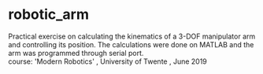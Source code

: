 # robotic_arm
Practical exercise on calculating the kinematics of a 3-DOF manipulator arm and controlling its position.
The calculations were done on MATLAB and the arm was programmed through serial port.<br>
course: 'Modern Robotics' , University of Twente , June 2019
